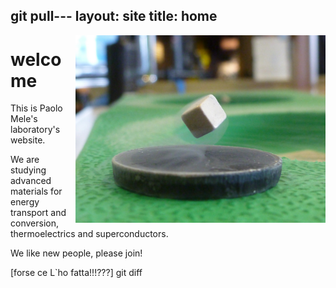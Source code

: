 git pull---
layout: site
title: home
---

<a href="https://www.flickr.com/photos/tprentice/9267447818/"><img style="float: right; width: 400px;" src="/images/super_trevor.jpg" /></a>

# welcome

This is Paolo Mele's laboratory's website.

We are studying advanced materials for energy transport and conversion, thermoelectrics and superconductors.

We like new people, please join!

[forse ce L`ho fatta!!!???]
git diff
